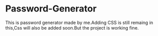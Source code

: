 # Password-Generator
This is password generator made by me.Adding CSS is still remaing in this,Css will also be added soon.But the project is working fine.
